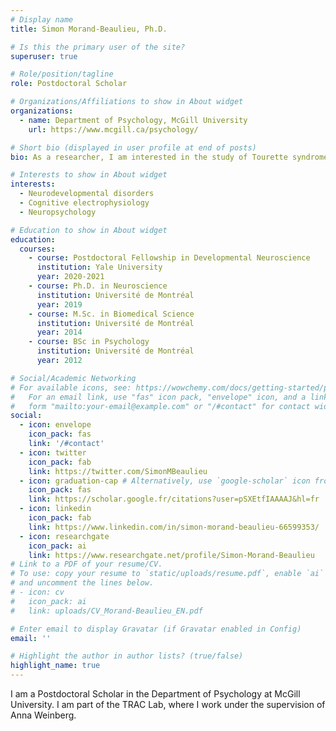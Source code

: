 ```yaml
---
# Display name
title: Simon Morand-Beaulieu, Ph.D.

# Is this the primary user of the site?
superuser: true

# Role/position/tagline
role: Postdoctoral Scholar

# Organizations/Affiliations to show in About widget
organizations:
  - name: Department of Psychology, McGill University
    url: https://www.mcgill.ca/psychology/

# Short bio (displayed in user profile at end of posts)
bio: As a researcher, I am interested in the study of Tourette syndrome and its associated conditions, such as attention deficit hyperactivity disorder (ADHD).

# Interests to show in About widget
interests:
  - Neurodevelopmental disorders
  - Cognitive electrophysiology
  - Neuropsychology

# Education to show in About widget
education:
  courses:
    - course: Postdoctoral Fellowship in Developmental Neuroscience
      institution: Yale University
      year: 2020-2021
    - course: Ph.D. in Neuroscience
      institution: Université de Montréal
      year: 2019
    - course: M.Sc. in Biomedical Science
      institution: Université de Montréal
      year: 2014
    - course: BSc in Psychology
      institution: Université de Montréal
      year: 2012

# Social/Academic Networking
# For available icons, see: https://wowchemy.com/docs/getting-started/page-builder/#icons
#   For an email link, use "fas" icon pack, "envelope" icon, and a link in the
#   form "mailto:your-email@example.com" or "/#contact" for contact widget.
social:
  - icon: envelope
    icon_pack: fas
    link: '/#contact'
  - icon: twitter
    icon_pack: fab
    link: https://twitter.com/SimonMBeaulieu
  - icon: graduation-cap # Alternatively, use `google-scholar` icon from `ai` icon pack
    icon_pack: fas
    link: https://scholar.google.fr/citations?user=pSXEtfIAAAAJ&hl=fr
  - icon: linkedin
    icon_pack: fab
    link: https://www.linkedin.com/in/simon-morand-beaulieu-66599353/
  - icon: researchgate
    icon_pack: ai
    link: https://www.researchgate.net/profile/Simon-Morand-Beaulieu
# Link to a PDF of your resume/CV.
# To use: copy your resume to `static/uploads/resume.pdf`, enable `ai` icons in `params.toml`,
# and uncomment the lines below.
# - icon: cv
#   icon_pack: ai
#   link: uploads/CV_Morand-Beaulieu_EN.pdf

# Enter email to display Gravatar (if Gravatar enabled in Config)
email: ''

# Highlight the author in author lists? (true/false)
highlight_name: true
---
```


I am a Postdoctoral Scholar in the Department of Psychology at McGill University. I am part of the TRAC Lab, where I work under the supervision of Anna Weinberg.
